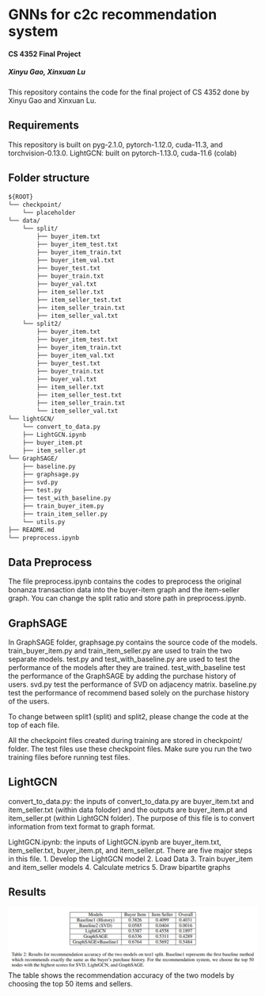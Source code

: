 # GNNs for c2c recommendation system
#### CS 4352 Final Project
##### Xinyu Gao, Xinxuan Lu
This repository contains the code for the final project of CS 4352 done by Xinyu Gao and Xinxuan Lu.

## Requirements
This repository is built on 
pyg-2.1.0,
pytorch-1.12.0, cuda-11.3, and torchvision-0.13.0.
LightGCN: built on pytorch-1.13.0, cuda-11.6 (colab)

## Folder structure
```
${ROOT}
└── checkpoint/    
    └── placeholder
└── data/    
    └── split/
        ├── buyer_item.txt
        ├── buyer_item_test.txt
        ├── buyer_item_train.txt
        ├── buyer_item_val.txt
        ├── buyer_test.txt
        ├── buyer_train.txt
        ├── buyer_val.txt
        ├── item_seller.txt
        ├── item_seller_test.txt
        ├── item_seller_train.txt
        ├── item_seller_val.txt
    └── split2/
        ├── buyer_item.txt
        ├── buyer_item_test.txt
        ├── buyer_item_train.txt
        ├── buyer_item_val.txt
        ├── buyer_test.txt
        ├── buyer_train.txt
        ├── buyer_val.txt
        ├── item_seller.txt
        ├── item_seller_test.txt
        ├── item_seller_train.txt
        └── item_seller_val.txt
└── lightGCN/
    └── convert_to_data.py
    ├── LightGCN.ipynb
    ├── buyer_item.pt
    ├── item_seller.pt
└── GraphSAGE/
    ├── baseline.py
    ├── graphsage.py
    ├── svd.py
    ├── test.py
    ├── test_with_baseline.py
    ├── train_buyer_item.py
    ├── train_item_seller.py
    └── utils.py
├── README.md 
└── preprocess.ipynb
```

## Data Preprocess
The file preprocess.ipynb contains the codes to preprocess the original bonanza transaction data into the
buyer-item graph and the item-seller graph.
You can change the split ratio and store path in preprocess.ipynb.

## GraphSAGE
In GraphSAGE folder, graphsage.py contains the source code of the models.
train_buyer_item.py and train_item_seller.py are used to train the two separate models.
test.py and test_with_baseline.py are used to test the performance of the models after they are trained.
test_with_baseline test the performance of the GraphSAGE by adding the purchase history of users.
svd.py test the performance of SVD on adjacency matrix.
baseline.py test the performance of recommend based solely on the purchase history of the users.

To change between split1 (split) and split2, please change the code at the top of each file.

All the checkpoint files created during training are stored in checkpoint/ folder.
The test files use these checkpoint files. Make sure you run the two training files before running test files.

## LightGCN
convert_to_data.py: the inputs of convert_to_data.py are buyer_item.txt and item_seller.txt (within data foloder) and
the outputs are buyer_item.pt and item_seller.pt (within LightGCN folder). The purpose of this file is to convert information 
from text format to graph format. 

LightGCN.ipynb: the inputs of LightGCN.ipynb are buyer_item.txt, item_seller.txt, buyer_item.pt, and item_seller.pt. There are
five major steps in this file. 1. Develop the LightGCN model 2. Load Data 3. Train buyer_item and item_seller models 4. Calculate metrics
5. Draw bipartite graphs


## Results
<img src="images/result.png">
The table shows the recommendation accuracy of the two models by choosing the top 50 items and sellers.
